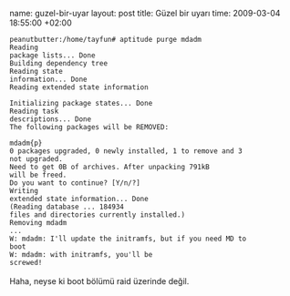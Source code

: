 name: guzel-bir-uyar
layout: post
title: Güzel bir uyarı
time: 2009-03-04 18:55:00 +02:00

<code>peanutbutter:/home/tayfun# aptitude purge mdadm<br />Reading package lists... Done<br />Building dependency tree       <br />Reading state information... Done<br />Reading extended state information      <br />Initializing package states... Done<br />Reading task descriptions... Done  <br />The following packages will be REMOVED:<br />  mdadm{p} <br />0 packages upgraded, 0 newly installed, 1 to remove and 3 not upgraded.<br />Need to get 0B of archives. After unpacking 791kB will be freed.<br />Do you want to continue? [Y/n/?] <br />Writing extended state information... Done<br />(Reading database ... 184934 files and directories currently installed.)<br />Removing mdadm ...<br />W: mdadm: I'll update the initramfs, but if you need MD to boot<br />W: mdadm: with initramfs, you'll be screwed!<br /></code><br />Haha, neyse ki boot bölümü raid üzerinde değil.
